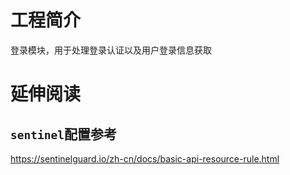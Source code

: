 # 工程简介

登录模块，用于处理登录认证以及用户登录信息获取

# 延伸阅读

## `sentinel`配置参考

https://sentinelguard.io/zh-cn/docs/basic-api-resource-rule.html
